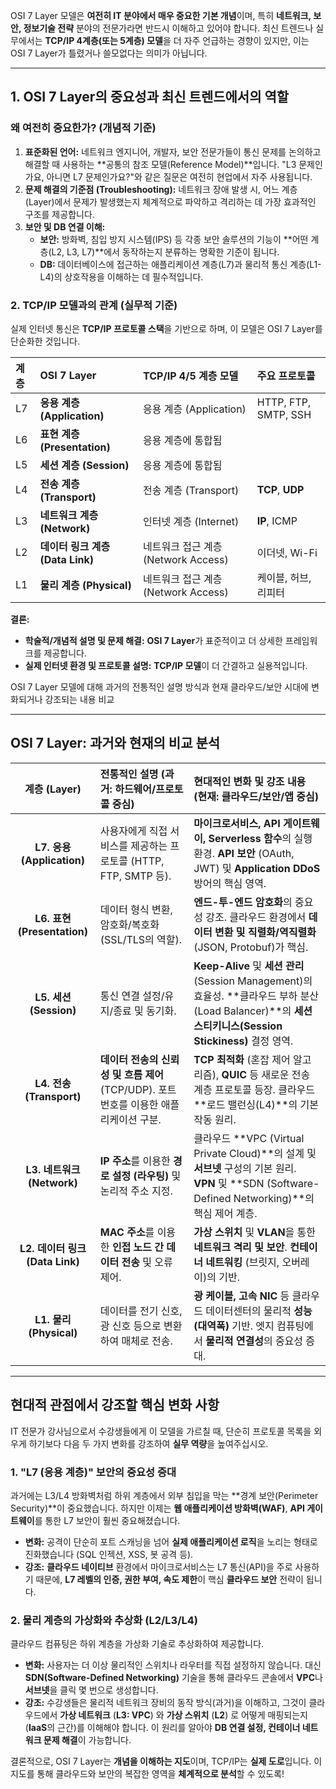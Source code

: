 OSI 7 Layer 모델은 **여전히 IT 분야에서 매우 중요한 기본 개념**이며, 특히 **네트워크, 보안, 정보기술 전략** 분야의 전문가라면 반드시 이해하고 있어야 합니다. 
최신 트렌드나 실무에서는 **TCP/IP 4계층(또는 5계층) 모델**을 더 자주 언급하는 경향이 있지만, 이는 OSI 7 Layer가 틀렸거나 쓸모없다는 의미가 아닙니다.

---

## 1.  OSI 7 Layer의 중요성과 최신 트렌드에서의 역할

###  왜 여전히 중요한가? (개념적 기준)

1.  **표준화된 언어:** 네트워크 엔지니어, 개발자, 보안 전문가들이 통신 문제를 논의하고 해결할 때 사용하는 **공통의 참조 모델(Reference Model)**입니다. "L3 문제인가요, 아니면 L7 문제인가요?"와 같은 질문은 여전히 현업에서 자주 사용됩니다.
2.  **문제 해결의 기준점 (Troubleshooting):** 네트워크 장애 발생 시, 어느 계층(Layer)에서 문제가 발생했는지 체계적으로 파악하고 격리하는 데 가장 효과적인 구조를 제공합니다.
3.  **보안 및 DB 연결 이해:**
    * **보안:** 방화벽, 침입 방지 시스템(IPS) 등 각종 보안 솔루션의 기능이 **어떤 계층(L2, L3, L7)**에서 동작하는지 분류하는 명확한 기준이 됩니다.
    * **DB:** 데이터베이스에 접근하는 애플리케이션 계층(L7)과 물리적 통신 계층(L1-L4)의 상호작용을 이해하는 데 필수적입니다.

### 2.  TCP/IP 모델과의 관계 (실무적 기준)

실제 인터넷 통신은 **TCP/IP 프로토콜 스택**을 기반으로 하며, 이 모델은 OSI 7 Layer를 단순화한 것입니다.

| 계층 | OSI 7 Layer | TCP/IP 4/5 계층 모델 | 주요 프로토콜 |
| :--- | :--- | :--- | :--- |
| L7 | **응용 계층 (Application)** | 응용 계층 (Application) | HTTP, FTP, SMTP, SSH |
| L6 | **표현 계층 (Presentation)** | 응용 계층에 통합됨 |
| L5 | **세션 계층 (Session)** | 응용 계층에 통합됨 |
| L4 | **전송 계층 (Transport)** | 전송 계층 (Transport) | **TCP**, **UDP** |
| L3 | **네트워크 계층 (Network)** | 인터넷 계층 (Internet) | **IP**, ICMP |
| L2 | **데이터 링크 계층 (Data Link)** | 네트워크 접근 계층 (Network Access) | 이더넷, Wi-Fi |
| L1 | **물리 계층 (Physical)** | 네트워크 접근 계층 (Network Access) | 케이블, 허브, 리피터 |

**결론:**

* **학술적/개념적 설명 및 문제 해결:** **OSI 7 Layer**가 표준적이고 더 상세한 프레임워크를 제공합니다.
* **실제 인터넷 환경 및 프로토콜 설명:** **TCP/IP 모델**이 더 간결하고 실용적입니다.



OSI 7 Layer 모델에 대해 과거의 전통적인 설명 방식과 현재 클라우드/보안 시대에 변화되거나 강조되는 내용 비교

---

##  OSI 7 Layer: 과거와 현재의 비교 분석

| 계층 (Layer) | 전통적인 설명 (과거: 하드웨어/프로토콜 중심) | 현대적인 변화 및 강조 내용 (현재: 클라우드/보안/앱 중심) |
| :---: | :--- | :--- |
| **L7. 응용 (Application)** | 사용자에게 직접 서비스를 제공하는 프로토콜 (HTTP, FTP, SMTP 등). | **마이크로서비스, API 게이트웨이, Serverless 함수**의 실행 환경. **API 보안** (OAuth, JWT) 및 **Application DDoS** 방어의 핵심 영역. |
| **L6. 표현 (Presentation)** | 데이터 형식 변환, 암호화/복호화 (SSL/TLS의 역할). | **엔드-투-엔드 암호화**의 중요성 강조. 클라우드 환경에서 **데이터 변환 및 직렬화/역직렬화** (JSON, Protobuf)가 핵심. |
| **L5. 세션 (Session)** | 통신 연결 설정/유지/종료 및 동기화. | **Keep-Alive** 및 **세션 관리** (Session Management)의 효율성. **클라우드 부하 분산(Load Balancer)**의 **세션 스티키니스(Session Stickiness)** 결정 영역. |
| **L4. 전송 (Transport)** | **데이터 전송의 신뢰성 및 흐름 제어** (TCP/UDP). 포트 번호를 이용한 애플리케이션 구분. | **TCP 최적화** (혼잡 제어 알고리즘), **QUIC** 등 새로운 전송 계층 프로토콜 등장. 클라우드 **로드 밸런싱(L4)**의 기본 작동 원리. |
| **L3. 네트워크 (Network)** | **IP 주소**를 이용한 **경로 설정 (라우팅)** 및 논리적 주소 지정. | 클라우드 **VPC (Virtual Private Cloud)**의 설계 및 **서브넷** 구성의 기본 원리. **VPN** 및 **SDN (Software-Defined Networking)**의 핵심 제어 계층. |
| **L2. 데이터 링크 (Data Link)** | **MAC 주소**를 이용한 **인접 노드 간 데이터 전송** 및 오류 제어. | **가상 스위치** 및 **VLAN**을 통한 **네트워크 격리 및 보안**. **컨테이너 네트워킹** (브릿지, 오버레이)의 기반. |
| **L1. 물리 (Physical)** | 데이터를 전기 신호, 광 신호 등으로 변환하여 매체로 전송. | **광 케이블, 고속 NIC** 등 클라우드 데이터센터의 물리적 **성능(대역폭)** 기반. 엣지 컴퓨팅에서 **물리적 연결성**의 중요성 증대. |

---

##  현대적 관점에서 강조할 핵심 변화 사항

IT 전문가 강사님으로서 수강생들에게 이 모델을 가르칠 때, 단순히 프로토콜 목록을 외우게 하기보다 다음 두 가지 변화를 강조하여 **실무 역량**을 높여주십시오.

### 1. **"L7 (응용 계층)" 보안의 중요성 증대**

과거에는 L3/L4 방화벽처럼 하위 계층에서 외부 침입을 막는 **경계 보안(Perimeter Security)**이 중요했습니다. 하지만 이제는 **웹 애플리케이션 방화벽(WAF)**, **API 게이트웨이**를 통한 L7 보안이 훨씬 중요해졌습니다.

* **변화:** 공격이 단순히 포트 스캐닝을 넘어 **실제 애플리케이션 로직**을 노리는 형태로 진화했습니다 (SQL 인젝션, XSS, 봇 공격 등).
* **강조:** **클라우드 네이티브** 환경에서 마이크로서비스는 L7 통신(API)을 주로 사용하기 때문에, **L7 레벨의 인증, 권한 부여, 속도 제한**이 핵심 **클라우드 보안** 전략이 됩니다.

### 2. **물리 계층의 가상화와 추상화 (L2/L3/L4)**

클라우드 컴퓨팅은 하위 계층을 가상화 기술로 추상화하여 제공합니다.

* **변화:** 사용자는 더 이상 물리적인 스위치나 라우터를 직접 설정하지 않습니다. 대신 **SDN(Software-Defined Networking)** 기술을 통해 클라우드 콘솔에서 **VPC**나 **서브넷**을 클릭 몇 번으로 생성합니다.
* **강조:** 수강생들은 물리적 네트워크 장비의 동작 방식(과거)을 이해하고, 그것이 클라우드에서 **가상 네트워크** (**L3: VPC**) 와 **가상 스위치** (**L2**) 로 어떻게 매핑되는지 (**IaaS**의 근간)를 이해해야 합니다. 이 원리를 알아야 **DB 연결 설정, 컨테이너 네트워크 문제 해결**이 가능합니다.

결론적으로, OSI 7 Layer는 **개념을 이해하는 지도**이며, TCP/IP는 **실제 도로**입니다. 이 지도를 통해 클라우드와 보안의 복잡한 영역을 **체계적으로 분석**할 수 있도록!
